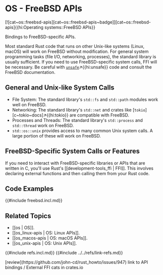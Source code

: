 # OS - FreeBSD APIs

[![cat~os::freebsd-apis][cat~os::freebsd-apis~badge]][cat~os::freebsd-apis]{{hi:Operating systems::FreeBSD APIs}}

Bindings to FreeBSD-specific APIs.

Most standard Rust code that runs on other Unix-like systems (Linux, macOS) will work on FreeBSD without modification. For general system programming tasks (file I/O, networking, processes), the standard library is usually sufficient. If you need to use FreeBSD-specific system calls, FFI will be necessary. Be careful with [`unsafe`](https://doc.rust-lang.org/std/keyword.unsafe.html)↗{{hi:unsafe}} code and consult the FreeBSD documentation.

## General and Unix-like System Calls

- File System: The standard library's `std::fs` and `std::path` modules work well on FreeBSD.
- Networking: The standard library's `std::net` and crates like [`tokio`][c~tokio~docs]↗{{hi:tokio}} are compatible with FreeBSD.
- Processes and Threads: The standard library's `std::process` and `std::thread` work on FreeBSD.
- `std::os::unix` provides access to many common Unix system calls. A large portion of these will work on FreeBSD.

## FreeBSD-Specific System Calls or Features

If you need to interact with FreeBSD-specific libraries or APIs that are written in C, you'll use Rust's [[development-tools_ffi | FFI]]. This involves declaring external functions and then calling them from your Rust code.

## Code Examples

{{#include freebsd.incl.md}}

## Related Topics

- [[os | OS]].
- [[os_linux-apis | OS: Linux APIs]].
- [[os_macos-apis | OS: macOS APIs]].
- [[os_unix-apis | OS: Unix APIs]].

{{#include refs.incl.md}}
{{#include ../../refs/link-refs.md}}

<div class="hidden">
[review](https://github.com/john-cd/rust_howto/issues/947)
link to API bindings / External FFI cats in crates.io
</div>
